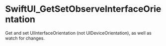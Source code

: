 # SwiftUI_GetSetObserveInterfaceOrientation
Get and set UIInterfaceOrientation (not UIDeviceOrientation), as well as watch for changes.
